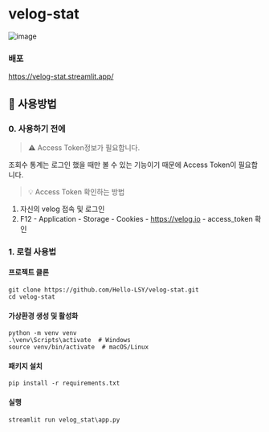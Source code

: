 #  velog-stat

![image](https://github.com/user-attachments/assets/6d015a06-976f-47d9-84d3-dd2b98837aa4)

### 배포
https://velog-stat.streamlit.app/

## 📍 사용방법

### 0. 사용하기 전에
> ⚠️ Access Token정보가 필요합니다.

조회수 통계는 로그인 했을 때만 볼 수 있는 기능이기 때문에 Access Token이 필요합니다.</br>

> 💡 Access Token 확인하는 방법

1. 자신의 velog 접속 및 로그인
2. F12 - Application - Storage - Cookies - https://velog.io - access_token 확인

### 1. 로컬 사용법

#### 프로젝트 클론
```
git clone https://github.com/Hello-LSY/velog-stat.git
cd velog-stat
```

#### 가상환경 생성 및 활성화
```
python -m venv venv
.\venv\Scripts\activate  # Windows
source venv/bin/activate  # macOS/Linux
```

#### 패키지 설치
```
pip install -r requirements.txt
```

#### 실행
```
streamlit run velog_stat\app.py
```
